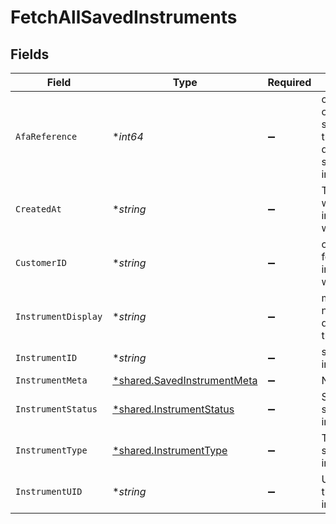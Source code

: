 # FetchAllSavedInstruments


## Fields

| Field                                                                     | Type                                                                      | Required                                                                  | Description                                                               |
| ------------------------------------------------------------------------- | ------------------------------------------------------------------------- | ------------------------------------------------------------------------- | ------------------------------------------------------------------------- |
| `AfaReference`                                                            | **int64*                                                                  | :heavy_minus_sign:                                                        | cf_payment_id of the successful transaction done while saving instrument  |
| `CreatedAt`                                                               | **string*                                                                 | :heavy_minus_sign:                                                        | Timestamp at which instrument was saved.                                  |
| `CustomerID`                                                              | **string*                                                                 | :heavy_minus_sign:                                                        | customer_id for which the instrument was saved                            |
| `InstrumentDisplay`                                                       | **string*                                                                 | :heavy_minus_sign:                                                        | masked card number displayed to the customer                              |
| `InstrumentID`                                                            | **string*                                                                 | :heavy_minus_sign:                                                        | saved instrument id                                                       |
| `InstrumentMeta`                                                          | [*shared.SavedInstrumentMeta](../../models/shared/savedinstrumentmeta.md) | :heavy_minus_sign:                                                        | N/A                                                                       |
| `InstrumentStatus`                                                        | [*shared.InstrumentStatus](../../models/shared/instrumentstatus.md)       | :heavy_minus_sign:                                                        | Status of the saved instrument.                                           |
| `InstrumentType`                                                          | [*shared.InstrumentType](../../models/shared/instrumenttype.md)           | :heavy_minus_sign:                                                        | Type of the saved instrument                                              |
| `InstrumentUID`                                                           | **string*                                                                 | :heavy_minus_sign:                                                        | Unique id for the saved instrument                                        |
